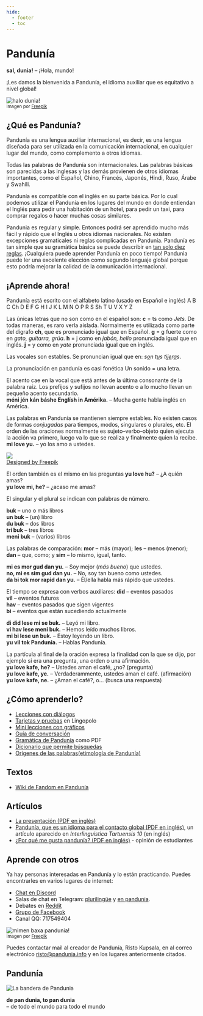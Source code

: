 ```yaml
---
hide:
  - footer
  - toc
---
```


# Pandunía

**sal, dunia!**
– ¡Hola, mundo!

¡Les damos la bienvenida a Pandunía, el idioma auxiliar que es equitativo a nivel global! 

![](http://www.pandunia.info/grafe/halo_dunia.png "halo dunia!")  
<small>Imagen por [Freepik](http://www.freepik.com)</small>

## ¿Qué es Pandunía?

Pandunía es una lengua auxiliar internacional, es decir, es una lengua diseñada
para ser utilizada en la comunicación internacional, en cualquier lugar del
mundo, como complemento a otros idiomas.

Todas las palabras de Pandunía son internacionales.
Las palabras básicas son parecidas a las inglesas
y las demás provienen de otros idiomas importantes,
como el Español, Chino, Francés, Japonés, Hindi, Ruso, Árabe y Swahili.

Pandunía es compatible con el inglés en su parte básica. Por lo cual podemos utilizar el Pandunía en los lugares del mundo en donde entiendan el Inglés
para pedir una habitación de un hotel, para pedir un taxi, para comprar regalos o hacer muchas cosas similares.

Pandunia es regular y simple.
Entonces podrá ser aprendido mucho más fácil y rápido que el Inglés u otros idiomas nacionales.
No existen excepciones gramaticales ni reglas complicadas en Pandunía.
Pandunía es tan simple que su gramática básica se puede describir en [tan solo diez reglas](B01_baze_kanun.md).
¡Cualquiera puede aprender Pandunía en poco tiempo!
Pandunia puede ler una excelente elección como segundo lenguaje global
porque esto podría mejorar la calidad de la comunicación internacional. 

## ¡Aprende ahora!

Pandunía está escrito con el alfabeto latino (usado en Español e inglés)
A B C Ch D E F G H I J K L M N O P R S Sh T U V X Y Z

Las únicas letras que no son como en el español son:
**c** = ts como _Jets_.
De todas maneras, es raro verla aislada.
Normalmente es utilizada como parte del dígrafo **ch**, que es pronunciado igual que en Español.
**g** = g fuerte como en _gato, guitarra, grúa_.
**h** = j como en _jabón, hello_ pronunciada igual que en inglés.
**j** = y como en _yate_ pronunciada igual que en inglés.

Las vocales son estables.
Se pronuncian igual que en:
<i>s<u>o</u>n t<u>u</u>s t<u>i</u>j<u>e</u>r<u>a</u>s</i>.

La pronunciación en pandunía es casi fonética
Un sonido = una letra.

El acento cae en la vocal que está antes de la última consonante de la palabra raíz.
Los prefijos y sufijos no llevan acento o a lo mucho llevan un pequeño acento secundario.  
**méni jén kán báshe Englísh in Amérika.**
– Mucha gente habla inglés en América.

Las palabras en Pandunía se mantienen siempre estables.
No existen casos de formas _conjugadas_ para tiempos, modos, singulares o plurales, etc. 
El orden de las oraciones normalmente es sujeto–verbo–objeto
quien ejecuta la acción va primero, luego va lo que se realiza y finalmente quien la recibe. 
**mi love yu.**
– yo los amo a ustedes.

![](http://www.kupsala.net/PanGlobish/grafe/Freepik_love.png)  
[Designed by Freepik](http://www.freepik.com)

El orden también es el mismo en las preguntas
**yu love hu?**
– ¿A quién amas?  
**yu love mi, he?**
– ¿acaso me amas?

El singular y el plural se indican con palabras de número.

**buk**
– uno o más libros  
**un buk**
– (un) libro  
**du buk**
– dos libros  
**tri buk**
– tres libros  
**meni buk**
– (varios) libros

Las palabras de comparación:
**mor**
– más (mayor);
**les**
– menos (menor);
**dan**
– que, como; y
**sim**
– lo mismo, igual, tanto.

**mi es mor gud dan yu.**
– Soy mejor (_más bueno_) que ustedes.  
**no, mi es sim gud dan yu.**
– No, soy tan bueno como ustedes.  
**da bi tok mor rapid dan yu.**
– Él/ella habla más rápido que ustedes.

El tiempo se expresa con verbos auxiliares:
**did**
– eventos pasados  
**vil**
– ewentos futuros  
**hav**
– eventos pasados que sigen vigentes  
**bi**
– eventos que están sucediendo actualmente

**di did lese mi se buk.**
– Leyó mi libro.  
**vi hav lese meni buk.**
– Hemos leído muchos libros.  
**mi bi lese un buk.**
– Estoy leyendo un libro.  
**yu vil tok Pandunia.**
– Hablas Pandunía.

La partícula al final de la oración expresa la finalidad con la que se dijo,
por ejemplo si era una pregunta, una orden o una afirmación.  
**yu love kafe, he?**
– Ustedes aman el café, ¿no? (pregunta)  
**yu love kafe, ye.**
– Verdaderammente, ustedes aman el café. (afirmación)  
**yu love kafe, ne.**
– ¿Aman el café?, o... (busca una respuesta)


## ¿Cómo aprenderlo?

- [Lecciones con diálogos](K00_kurse.md)
- [Tarjetas y pruebas](https://lingopolo.org/pandunia/) en Lingopolo
- [Mini lecciones con gráficos](http://www.pandunia.info/pandunia/mini_xula.html)
- [Guía de conversación](B03_baze_jumla.md)
- [Gramática de Pandunía](pan.pdf) como PDF
- [Dicionario que permite búsquedas](http://www.pandunia.info/pandunia/logia.html)
- [Orígenes de las palabras(etimología de Pandunía)](leksaslia.md)


## Textos

- [Wiki de Fandom en Pandunía](https://pandunia.fandom.com/)

## Artículos

- [La presentación (PDF en inglés)](http://www.pandunia.info/engli/Pandunia-presentation.pdf)
- [Pandunía, que es un idioma para el contacto global (PDF en inglés)](http://www.pandunia.info/makal/Pandunia_in_Interlinguistica_Tartuensis_10.pdf),
  un artículo aparecido en *Interlinguistica Tartuensis 10* (en inglés)
- [¿Por qué me gusta pandunía? (PDF en inglés)](http://www.pandunia.info/makal/Why_do_I_like_Pandunia.pdf) - opinión de estudiantes

## Aprende con otros

Ya hay personas interesadas en Pandunía y lo están practicando.
Puedes encontrarles en varios lugares de internet: 

- [Chat en Discord](https://discord.gg/jf5GHcHXKk)
- Salas de chat en Telegram:
  [plurilingüe](https://t.me/pandunia_grupe) y
  [en pandunia](https://t.me/joinchat/AAAAAENlKqzlMtGkrmf5rg).
- Debates en [Reddit](https://www.reddit.com/r/pandunia/)
- [Grupo de Facebook](http://www.facebook.com/groups/pandunia)
- Canal QQ: 717549404

![](http://www.pandunia.info/grafe/mome_loga_pandunia.png "mimen baxa pandunia!")  
<small>Imagen por [Freepik](http://www.freepik.com)</small>

Puedes contactar mail al creador de Pandunía, Risto Kupsala, en al
correo electrónico [risto@pandunia.info](mailto:risto@pandunia.info) y en los
lugares anteriormente citados.

## Pandunía

![](http://www.pandunia.info/grafe/bandera.png "La bandera de Pandunia")

**de pan dunia, to pan dunia**  
– de todo el mundo para todo el mundo
